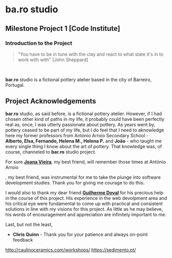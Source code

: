 # ba.ro studio 

## Milestone Project 1 [Code Institute]

### Introduction to the Project

> "You have to be in tune with the clay and react to what state it's in to work with with" [John Sheppard]
<br>

**bar.ro** studio is a fictional pottery atelier based in the city of Barreiro, Portugal. 









 ## Project Acknowledgements
 
**bar.ro** studio, as said before, is a fictional pottery atelier. However, if I had chosen other kind of paths in my life, it probably could have been perfectly real as, once, I was utterly passionate about pottery. As years went by, pottery ceased to be part of my life, but I do feel that I need to aknowledge here my former professors from António Arroio Secondary School - **Alberto, Elsa, Fernando, Helena M., Helena P.** and **João** - who taught me every single thing I know about the art of pottery. That knowledge was, of course, channeled to **bar.ro** studio project. 

For sure **[Joana Vieira](https://www.linkedin.com/in/vieirajoana/?originalSubdomain=de)**, my best friend, will remember those times at António Arroio




, my best friend, was instrumental for me to take the plunge into software development studies. Thank you for giving me courage to do this. 

I would also to thank my dear friend **[Guilherme Doval](https://www.linkedin.com/in/guilherme-doval/)** for his precious help in the course of this project. His experience in the web devolpment area and his critical eye were fundamental to come up with practical and consistent solutions in line with my visions for this project. As little as he may believe, his words of encouragement and appreciation are infinitely important to me.

Last, but not the least, 
 
 
 - **Chris Quinn** -  Thank you for your patience and always on-point feedback



http://caulinoceramics.com/workshops/
https://sedimento.pt/
